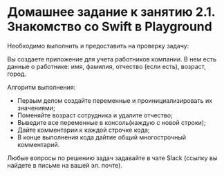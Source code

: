 # Домашнее задание к занятию 2.1. Знакомство со Swift в Playground

Необходимо выполнить и предоставить на проверку задачу:

Вы создаете приложение для учета работников компании. В нем есть данные о работнике: имя, фамилия, отчество (если есть), возраст, город. 

Алгоритм выполнения:
* Первым делом создайте переменные и проинициализировать их значениями;
* Поменяйте возраст сотрудника и удалите отчество;
* Выведите все переменные в консоль(каждую с новой строки);
* Дайте комментарии к каждой строчке кода; 
* В конце выполнения кода дайтие общий многострочный комментарий. 


Любые вопросы по решению задач задавайте в чате Slack (ссылку вы найдете в письме на вашей эл. почте).

